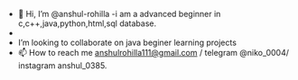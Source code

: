 - 👋 Hi, I’m @anshul-rohilla
-i am a advanced beginner in c,c++,java,python,html,sql database. 
- 
-  I’m looking to collaborate on java beginer learning projects
- 📫 How to reach me anshulrohilla111@gmail.com / telegram @niko_0004/ instagram anshul_0385.

<!---
anshul-rohilla4/anshul-rohilla4 is a ✨ special ✨ repository because its `README.md` (this file) appears on your GitHub profile.
You can click the Preview link to take a look at your changes.
--->
